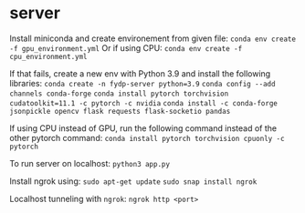 # server

Install miniconda and create environement from given file:
`conda env create -f gpu_environment.yml`
Or if using CPU:
`conda env create -f cpu_environment.yml`

If that fails, create a new env with Python 3.9 and install the following libraries:
`conda create -n fydp-server python=3.9`
`conda config --add channels conda-forge`
`conda install pytorch torchvision cudatoolkit=11.1 -c pytorch -c nvidia`
`conda install -c conda-forge jsonpickle opencv flask requests flask-socketio pandas`

If using CPU instead of GPU, run the following command instead of the other pytorch command:
`conda install pytorch torchvision cpuonly -c pytorch`

To run server on localhost:
`python3 app.py`

Install ngrok using:
`sudo apt-get update`
`sudo snap install ngrok`

Localhost tunneling with `ngrok`:
`ngrok http <port>`

